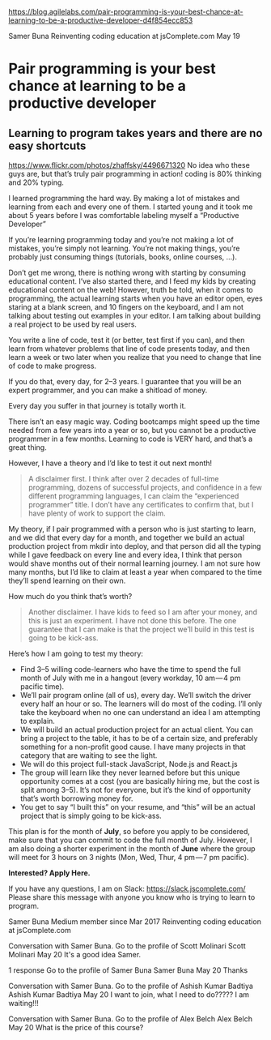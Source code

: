 ﻿https://blog.agilelabs.com/pair-programming-is-your-best-chance-at-learning-to-be-a-productive-developer-d4f854ecc853

Samer Buna
Reinventing coding education at jsComplete.com
May 19

# Pair programming is your best chance at learning to be a productive developer

## Learning to program takes years and there are no easy shortcuts

https://www.flickr.com/photos/zhaffsky/4496671320
No idea who these guys are, but that’s truly pair programming in action! coding is 80% thinking and 20% typing.

I learned programming the hard way. By making a lot of mistakes and learning from each and every one of them. I started young and it took me about 5 years before I was comfortable labeling myself a “Productive Developer”

If you’re learning programming today and you’re not making a lot of mistakes, you’re simply not learning. You’re not making things, you’re probably just consuming things (tutorials, books, online courses, …).

Don’t get me wrong, there is nothing wrong with starting by consuming educational content. I’ve also started there, and I feed my kids by creating educational content on the web! However, truth be told, when it comes to programming, the actual learning starts when you have an editor open, eyes staring at a blank screen, and 10 fingers on the keyboard, and I am not talking about testing out examples in your editor. I am talking about building a real project to be used by real users.

You write a line of code, test it (or better, test first if you can), and then learn from whatever problems that line of code presents today, and then learn a week or two later when you realize that you need to change that line of code to make progress.

If you do that, every day, for 2–3 years. I guarantee that you will be an expert programmer, and you can make a shitload of money.

Every day you suffer in that journey is totally worth it.

There isn’t an easy magic way. Coding bootcamps might speed up the time needed from a few years into a year or so, but you cannot be a productive programmer in a few months. Learning to code is VERY hard, and that’s a great thing.

However, I have a theory and I’d like to test it out next month!

> A disclaimer first. I think after over 2 decades of full-time programming, dozens of successful projects, and confidence in a few different programming languages, I can claim the “experienced programmer” title. I don’t have any certificates to confirm that, but I have plenty of work to support the claim.

My theory, if I pair programmed with a person who is just starting to learn, and we did that every day for a month, and together we build an actual production project from mkdir into deploy, and that person did all the typing while I gave feedback on every line and every idea, I think that person would shave months out of their normal learning journey. I am not sure how many months, but I’d like to claim at least a year when compared to the time they’ll spend learning on their own.

How much do you think that’s worth?

> Another disclaimer. I have kids to feed so I am after your money, and this is just an experiment. I have not done this before. The one guarantee that I can make is that the project we’ll build in this test is going to be kick-ass.

Here’s how I am going to test my theory:
 - Find 3–5 willing code-learners who have the time to spend the full month of July with me in a hangout (every workday, 10 am — 4 pm pacific time).
 - We’ll pair program online (all of us), every day. We’ll switch the driver every half an hour or so. The learners will do most of the coding. I’ll only take the keyboard when no one can understand an idea I am attempting to explain.
 - We will build an actual production project for an actual client. You can bring a project to the table, it has to be of a certain size, and preferably something for a non-profit good cause. I have many projects in that category that are waiting to see the light.
 - We will do this project full-stack JavaScript, Node.js and React.js
 - The group will learn like they never learned before but this unique opportunity comes at a cost (you are basically hiring me, but the cost is split among 3–5). It’s not for everyone, but it’s the kind of opportunity that’s worth borrowing money for.
 - You get to say “I built this” on your resume, and “this” will be an actual project that is simply going to be kick-ass.

This plan is for the month of **July**, so before you apply to be considered, make sure that you can commit to code the full month of July. However, I am also doing a shorter experiment in the month of **June** where the group will meet for 3 hours on 3 nights (Mon, Wed, Thur, 4 pm — 7 pm pacific).

**Interested? Apply Here.**

If you have any questions, I am on Slack: https://slack.jscomplete.com/
Please share this message with anyone you know who is trying to learn to program.


Samer Buna
Medium member since Mar 2017
Reinventing coding education at jsComplete.com

Conversation with Samer Buna.
Go to the profile of Scott Molinari
Scott Molinari
May 20
It's a good idea Samer.

1 response
Go to the profile of Samer Buna
Samer Buna
May 20
Thanks

Conversation with Samer Buna.
Go to the profile of Ashish Kumar Badtiya
Ashish Kumar Badtiya
May 20
I want to join, what I need to do?????
	I am waiting!!!

Conversation with Samer Buna.
Go to the profile of Alex Belch
Alex Belch
May 20
What is the price of this course?

